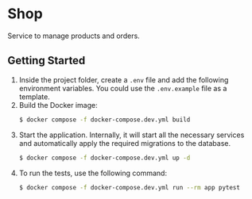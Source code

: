 # Shop
Service to manage products and orders.

## Getting Started

1. Inside the project folder, create a `.env` file and add the following environment variables. You could use the `.env.example` file as a template.
2. Build the Docker image:
   ```bash
   $ docker compose -f docker-compose.dev.yml build
   ```
3. Start the application. Internally, it will start all the necessary services and automatically apply the required migrations to the database.
   ```bash
   $ docker compose -f docker-compose.dev.yml up -d
   ```
4. To run the tests, use the following command:
   ```bash
   $ docker compose -f docker-compose.dev.yml run --rm app pytest
    ```
